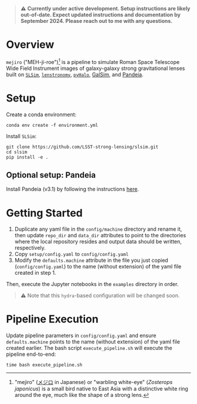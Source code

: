 > :warning: **Currently under active development. Setup instructions are likely out-of-date. Expect updated instructions and documentation by September 2024. Please reach out to me with any questions.**

# Overview

`mejiro` ("MEH-ji-roe")[^1] is a pipeline to simulate Roman Space Telescope Wide Field Instrument images of
galaxy-galaxy strong
gravitational lenses
built
on [`SLSim`](https://github.com/LSST-strong-lensing/slsim), [`lenstronomy`](https://github.com/lenstronomy/lenstronomy), [`pyHalo`](https://github.com/dangilman/pyHalo), [GalSim](https://github.com/GalSim-developers/GalSim),
and [Pandeia](https://outerspace.stsci.edu/display/PEN).

# Setup

Create a conda environment:

```
conda env create -f environment.yml
```

Install `SLSim`:

```
git clone https://github.com/LSST-strong-lensing/slsim.git
cd slsim
pip install -e .
```

## Optional setup: Pandeia

Install Pandeia (v3.1) by following the
instructions [here](https://outerspace.stsci.edu/display/PEN/Pandeia+Engine+Installation).

# Getting Started

1. Duplicate any yaml file in the `config/machine` directory and rename it, then update `repo_dir` and `data_dir`
   attributes to point to the directories where the local repository resides and output data should be written,
   respectively.
2. Copy `setup/config.yaml` to `config/config.yaml`
3. Modify the `defaults.machine` attribute in the file you just copied (`config/config.yaml`) to the name (without
   extension) of the yaml file created in step 1.

Then, execute the Jupyter notebooks in the `examples` directory in order.

> :warning: Note that this `hydra`-based configuration will be changed soon.

# Pipeline Execution

Update pipeline parameters in `config/config.yaml` and ensure `defaults.machine` points to the name (without extension)
of the yaml file created earlier. The bash script `execute_pipeline.sh` will execute the pipeline end-to-end:

```
time bash execute_pipeline.sh
```

[^1]: "mejiro" ([メジロ](https://ja.wikipedia.org/wiki/%E3%83%A1%E3%82%B8%E3%83%AD) in Japanese) or "warbling
white-eye" (*Zosterops japonicus*) is a small bird native to East Asia with a distinctive white ring around the eye,
much like the shape of a strong lens.

